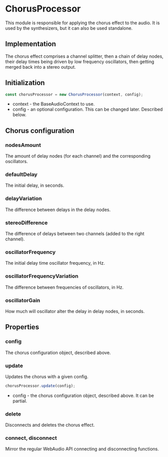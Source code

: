 # ChorusProcessor

This module is responsible for applying the chorus effect to the audio.
It is used by the synthesizers, but it can also be used standalone.

## Implementation

The chorus effect comprises a channel splitter,
then a chain of delay nodes,
their delay times being driven by low frequency oscillators,
then getting merged back into a stereo output.

## Initialization

```ts
const chorusProcessor = new ChorusProcessor(context, config);
```

- context - the BaseAudioContext to use.
- config - an optional configuration. This can be changed later. Described below.


## Chorus configuration

### nodesAmount

The amount of delay nodes (for each channel) and the corresponding oscillators.

### defaultDelay 

The initial delay, in seconds.

### delayVariation

The difference between delays in the delay nodes.

### stereoDifference

The difference of delays between two channels (added to the right channel).

### oscillatorFrequency

The initial delay time oscillator frequency, in Hz.

### oscillatorFrequencyVariation

The difference between frequencies of oscillators, in Hz.

### oscillatorGain

How much will oscillator alter the delay in delay nodes, in seconds.

## Properties

### config

The chorus configuration object, described above.

### update

Updates the chorus with a given config.

```ts
chorusProcessor.update(config);
```

- config - the chorus configuration object, described above. It can be partial.

### delete

Disconnects and deletes the chorus effect.

### connect, disconnect

Mirror the regular WebAudio API connecting and disconnecting functions.
